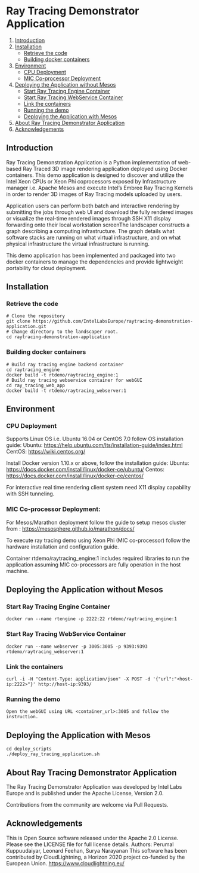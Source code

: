 # Ray Tracing Demonstrator Application

1. [Introduction](#introduction)
2. [Installation](#installation)
	* [Retrieve the code](#retrieve-the-code)
	* [Building docker containers](#building-docker-containers)
3. [Environment](#environment)
   	* [CPU Deployment ](#cpu-deployment)
   	* [MIC Co-processor Deployment](#mic-co-processor-deployment)   	
4. [Deploying the Application without Mesos](#Deploying-the-Application-without-Mesos)
	* [Start Ray Tracing Engine Container](#Start-Ray-Tracing-Engine-Container)
	* [Start Ray Tracing WebService Container](#Start-Ray-Tracing-WebService-Container)
	* [Link the containers](#Link-the-containers)
	* [Running the demo](#Running-the-demo)
	* [Deploying the Application with Mesos](#deploying-the-application-with-mesos)
5. [About Ray Tracing Demonstrator Application](#about-ray-tracing-demonstrator-application)
6. [Acknowledgements](#Acknowledgements)

## Introduction

Ray Tracing Demonstration Application is a Python implementation of web-based Ray Traced 3D image rendering application deployed using Docker containers. This demo application is designed to discover and utilize the Intel Xeon CPUs or Xeon Phi coprocessors exposed by Infrastructure manager i.e. Apache Mesos and execute Intel’s Embree Ray Tracing Kernels in order to render 3D images of Ray Tracing models uploaded by users. 

Application users can perform both batch and interactive rendering by submitting the jobs through web UI and download the fully rendered images or visualize the real-time rendered images through SSH X11 display forwarding onto their local workstation screenThe landscaper constructs a graph describing a computing infrastructure. The graph details what software stacks are running on what virtual infrastructure, and on what physical infrastructure the virtual infrastructure is running.

This demo application has been implemented and packaged into two docker containers to manage the dependencies and provide lightweight portability for cloud deployment. 

## Installation

### Retrieve the code

	# Clone the repository 
	git clone https://github.com/IntelLabsEurope/raytracing-demonstration-application.git
	# Change directory to the landscaper root.
	cd raytracing-demonstration-application
	
### Building docker containers

    # Build ray tracing engine backend container
	cd raytracing_engine
	docker build -t rtdemo/raytracing_engine:1
	# Build ray tracing webservice container for webGUI
	cd ray_tracing_web_app
	docker build -t rtdemo/raytracing_webserver:1	
    
## Environment

### CPU Deployment
Supports Linux OS i.e. Ubuntu 16.04 or CentOS 7.0 follow OS installation guide:
	Ubuntu: https://help.ubuntu.com/lts/installation-guide/index.html
	CentOS: https://wiki.centos.org/

Install Docker version 1.10.x or above, follow the installation guide:
	Ubuntu: https://docs.docker.com/install/linux/docker-ce/ubuntu/
	Centos: https://docs.docker.com/install/linux/docker-ce/centos/

For interactive real time rendering client system need X11 display capability with SSH tunneling.
 
### MIC Co-processor Deployment:
For Mesos/Marathon deployment follow the guide to setup mesos cluster from : https://mesosphere.github.io/marathon/docs/

To execute ray tracing demo using Xeon Phi (MIC co-processor) follow the hardware installation and configuration guide. 

Container rtdemo/raytracing_engine:1 includes required libraries to run the application assuming MIC co-processors are fully operation in the host machine. 

## Deploying the Application without Mesos

### Start Ray Tracing Engine Container

	docker run --name rtengine -p 2222:22 rtdemo/raytracing_engine:1

### Start Ray Tracing WebService Container

	docker run --name webserver -p 3005:3005 -p 9393:9393  rtdemo/raytracing_webserver:1
	
### Link the containers

	curl -i -H "Content-Type: application/json" -X POST -d '{"url":"<host-ip:2222>"}' http://host-ip:9393/

### Running the demo

	Open the webGUI using URL <container_url>:3005 and follow the instruction. 

## Deploying the Application with Mesos 

	cd deploy_scripts
	./deploy_ray_tracing_application.sh	

## About Ray Tracing Demonstrator Application

The Ray Tracing Demonstrator Application was developed by Intel Labs Europe and is published under the Apache License, Version 2.0.

Contributions from the community are welcome via Pull Requests.

## Acknowledgements 
This is Open Source software released under the Apache 2.0 License. Please see the LICENSE file for full license details.
Authors: Perumal Kuppuudaiyar,
		 Leonard Feehan,
		 Surya Narayanan 
This software has been contributed by CloudLightning, a Horizon 2020 project co-funded by the European Union. https://www.cloudlightning.eu/